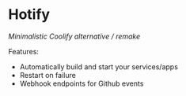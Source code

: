 # Hotify
*Minimalistic Coolify alternative / remake*

Features:
  - Automatically build and start your services/apps
  - Restart on failure
  - Webhook endpoints for Github events
